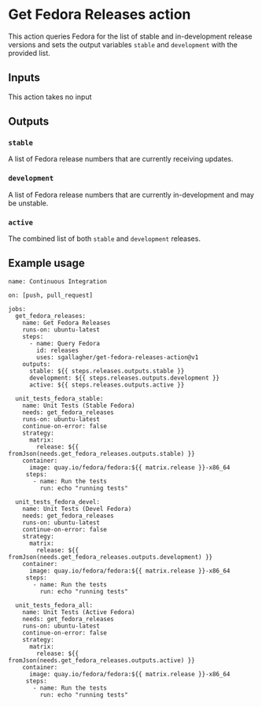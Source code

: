 # Get Fedora Releases action

This action queries Fedora for the list of stable and in-development release versions and sets the output variables
`stable` and `development` with the provided list.

## Inputs

This action takes no input

## Outputs

### `stable`

A list of Fedora release numbers that are currently receiving updates.

### `development`
A list of Fedora release numbers that are currently in-development and may be unstable.

### `active`
The combined list of both `stable` and `development` releases.

## Example usage
```
name: Continuous Integration

on: [push, pull_request]

jobs:
  get_fedora_releases:
    name: Get Fedora Releases
    runs-on: ubuntu-latest
    steps:
      - name: Query Fedora
        id: releases
        uses: sgallagher/get-fedora-releases-action@v1
    outputs:
      stable: ${{ steps.releases.outputs.stable }}
      development: ${{ steps.releases.outputs.development }}
      active: ${{ steps.releases.outputs.active }}

  unit_tests_fedora_stable:
    name: Unit Tests (Stable Fedora)
    needs: get_fedora_releases
    runs-on: ubuntu-latest
    continue-on-error: false
    strategy:
      matrix:
        release: ${{ fromJson(needs.get_fedora_releases.outputs.stable) }}
    container:
      image: quay.io/fedora/fedora:${{ matrix.release }}-x86_64
     steps:
       - name: Run the tests
         run: echo "running tests"

  unit_tests_fedora_devel:
    name: Unit Tests (Devel Fedora)
    needs: get_fedora_releases
    runs-on: ubuntu-latest
    continue-on-error: false
    strategy:
      matrix:
        release: ${{ fromJson(needs.get_fedora_releases.outputs.development) }}
    container:
      image: quay.io/fedora/fedora:${{ matrix.release }}-x86_64
     steps:
       - name: Run the tests
         run: echo "running tests"

  unit_tests_fedora_all:
    name: Unit Tests (Active Fedora)
    needs: get_fedora_releases
    runs-on: ubuntu-latest
    continue-on-error: false
    strategy:
      matrix:
        release: ${{ fromJson(needs.get_fedora_releases.outputs.active) }}
    container:
      image: quay.io/fedora/fedora:${{ matrix.release }}-x86_64
     steps:
       - name: Run the tests
         run: echo "running tests"
```

